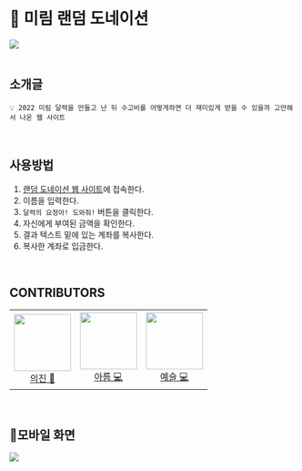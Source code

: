 # 🎉 미림 랜덤 도네이션

<div>
<img src="https://user-images.githubusercontent.com/48716298/159257067-731e704f-7dce-4230-a886-c66518653a95.gif" />
</div>

<br/>

## 소개글
```
💡 2022 미림 달력을 만들고 난 뒤 수고비를 어떻게하면 더 재미있게 받을 수 있을까 고만해서 나온 웹 사이트
```

<br/>

## 사용방법
1. [랜덤 도네이션 웹 사이트](https://mirim-random-donation.web.app/)에 접속한다.   
2. 이름을 입력한다. 
3. `달력의 요정아! 도와줘!` 버튼을 클릭한다.
4. 자신에게 부여된 금액을 확인한다.
5. 결과 텍스트 밑에 있는 계좌를 복사한다.
6. 복사한 계좌로 입금한다.

<br/>

## CONTRIBUTORS 

<table>
  <tr height="140px">
  <td align="center">
      <a href="https://bit.ly/3LZ2CdR"><img height="100px" width="100px" src="https://avatars.githubusercontent.com/u/49094082?v=4"/></a>
      <br />
      <a href="https://github.com/2uijin">의진 🎨</a>
    </td>
    <td align="center">
      <a href="https://github.com/areumsheep"><img height="100px" width="100px" src="https://avatars.githubusercontent.com/u/48716298?v=4"/></a>
      <br />
      <a href="https://github.com/areumsheep">아름 💻</a>
    </td>
    <td align="center">
      <a href="https://github.com/parksil0"><img height="100px" width="100px" src="https://avatars.githubusercontent.com/u/48716775?v=4"/></a>
      <br />
      <a href="https://github.com/Leemainsw">예슬 💻</a>
    </td>
  </tr>
</table>

<br>

## 📱모바일 화면
<img src="https://user-images.githubusercontent.com/48716298/159257272-7effd6ca-c4ab-4b4f-8289-dc8c266e9743.gif" />
